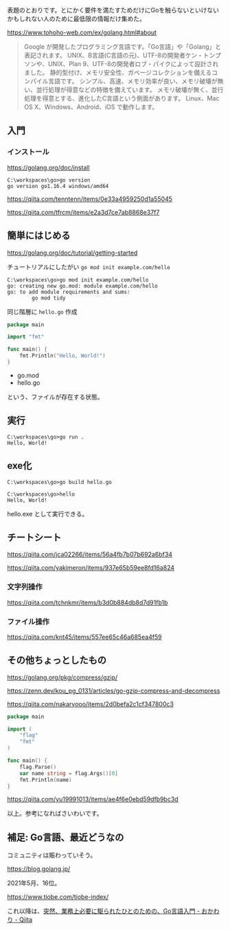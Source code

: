 表題のとおりです。とにかく要件を満たすためだけにGoを触らないといけないかもしれない人のために最低限の情報だけ集めた。

https://www.tohoho-web.com/ex/golang.html#about

> Google が開発したプログラミング言語です。「Go言語」や「Golang」と表記されます。
UNIX、B言語(C言語の元)、UTF-8の開発者ケン・トンプソンや、UNIX、Plan 9、UTF-8の開発者ロブ・パイクによって設計されました。
静的型付け、メモリ安全性、ガベージコレクションを備えるコンパイル言語です。
シンプル、高速、メモリ効率が良い、メモリ破壊が無い、並行処理が得意などの特徴を備えています。
メモリ破壊が無く、並行処理を得意とする、進化したC言語という側面があります。
Linux、Mac OS X、Windows、Android、iOS で動作します。


## 入門

### インストール
https://golang.org/doc/install

```
C:\workspaces\go>go version
go version go1.16.4 windows/amd64
```

https://qiita.com/tenntenn/items/0e33a4959250d1a55045

https://qiita.com/tfrcm/items/e2a3d7ce7ab8868e37f7


## 簡単にはじめる

https://golang.org/doc/tutorial/getting-started

チュートリアルにしたがい `go mod init example.com/hello` 

```
C:\workspaces\go>go mod init example.com/hello
go: creating new go.mod: module example.com/hello
go: to add module requirements and sums:
        go mod tidy
```

同じ階層に `hello.go` 作成

```hello.go
package main

import "fmt"

func main() {
    fmt.Println("Hello, World!")
}
```

- go.mod
- hello.go

という、ファイルが存在する状態。


## 実行

```
C:\workspaces\go>go run .
Hello, World!
```

## exe化

```
C:\workspaces\go>go build hello.go

C:\workspaces\go>hello
Hello, World!
```

hello.exe として実行できる。


## チートシート

https://qiita.com/jca02266/items/56a4fb7b07b692a6bf34

https://qiita.com/yakimeron/items/937e65b59ee8fd16a824

### 文字列操作

https://qiita.com/tchnkmr/items/b3d0b884db8d7d91fb1b

### ファイル操作

https://qiita.com/knt45/items/557ee65c46a685ea4f59



## その他ちょっとしたもの

https://golang.org/pkg/compress/gzip/

https://zenn.dev/kou_pg_0131/articles/go-gzip-compress-and-decompress

https://qiita.com/nakaryooo/items/2d0befa2c1cf347800c3

```args.go
package main

import (
    "flag"
    "fmt"
)

func main() {
    flag.Parse()
    var name string = flag.Args()[0]
    fmt.Println(name)
}
```

https://qiita.com/yu19991013/items/ae4f6e0ebd59dfb9bc3d


以上。参考になればさいわいです。


## 補足: Go言語、最近どうなの

コミュニティは賑わっていそう。

https://blog.golang.jp/

2021年5月、16位。

https://www.tiobe.com/tiobe-index/

これ以降は、[突然、業務上必要に駆られたひとのための、Go言語入門 - おかわり - Qiita](https://qiita.com/e99h2121/items/cd5a015028d3ad66d032)
